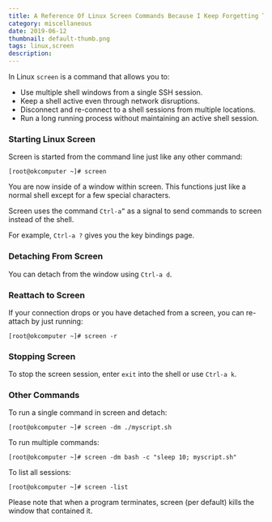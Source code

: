 ```yaml
---
title: A Reference Of Linux Screen Commands Because I Keep Forgetting Them
category: miscellaneous
date: 2019-06-12
thumbnail: default-thumb.png
tags: linux,screen
description:
---
```


In Linux `screen` is a command that allows you to:

* Use multiple shell windows from a single SSH session.
* Keep a shell active even through network disruptions.
* Disconnect and re-connect to a shell sessions from multiple locations.
* Run a long running process without maintaining an active shell session.

### Starting Linux Screen

Screen is started from the command line just like any other command:

```
[root@okcomputer ~]# screen
```

You are now inside of a window within screen. This functions just like a
normal shell except for a few special characters.

Screen uses the command `Ctrl-a”` as a signal to send commands to screen
instead of the shell.

For example, `Ctrl-a ?` gives you the key bindings page.

### Detaching From Screen

You can detach from the window using `Ctrl-a d`.

### Reattach to Screen

If your connection drops or you have detached from a screen, you can re-attach
by just running:

```
[root@okcomputer ~]# screen -r
```

### Stopping Screen

To stop the screen session, enter `exit` into the shell or use `Ctrl-a k`.

### Other Commands

To run a single command in screen and detach:

```
[root@okcomputer ~]# screen -dm ./myscript.sh
```

To run multiple commands:

```
[root@okcomputer ~]# screen -dm bash -c "sleep 10; myscript.sh"
```

To list all sessions:

```
[root@okcomputer ~]# screen -list
```

Please note that when a program terminates, screen (per default) kills the
window that contained it.
